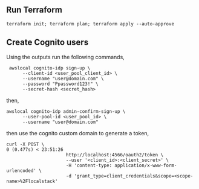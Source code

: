 ## Run Terraform

`terraform init; terraform plan; terraform apply --auto-approve`

## Create Cognito users

Using the outputs run the following commands,

```
 awslocal cognito-idp sign-up \
      --client-id <user_pool_client_id> \
      --username "user@domain.com" \
      --password "Ppassword123!" \
      --secret-hash <secret_hash>
```

then,

```
awslocal cognito-idp admin-confirm-sign-up \
      --user-pool-id <user_pool_id> \
      --username "user@domain.com"
```

then use the cognito custom domain to generate a token,

```
curl -X POST \                                                                                                                                     0 (0.477s) < 23:51:26
                      http://localhost:4566/oauth2/token \
                      --user '<client_id>:<client_secret>' \
                      -H 'content-type: application/x-www-form-urlencoded' \
                      -d 'grant_type=client_credentials&scope=<scope-name>%2Flocalstack'
```
